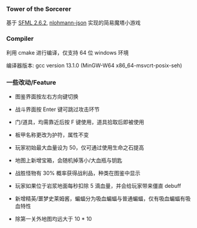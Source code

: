 ### Tower of the Sorcerer

基于 [SFML 2.6.2](https://www.sfml-dev.org/), [nlohmann-json](https://github.com/nlohmann/json) 实现的简易魔塔小游戏

### Compiler

利用 cmake 进行编译，仅支持 64 位 windows 环境

编译器版本: gcc version 13.1.0 (MinGW-W64 x86_64-msvcrt-posix-seh)

### 一些改动/Feature

- 图鉴界面按左右方向键切换

- 战斗界面按 Enter 键可跳过攻击环节

- 门/道具，均需靠近后按 F 键使用，道具拾取后即被使用

- 板甲名称更改为护符，属性不变

- 玩家初始最大血量设为 50，仅可通过使用生命之石提高

- 地图上新增宝箱，会随机掉落小/大血瓶与钥匙

- 战胜怪物有 30% 概率获得战利品，种类在图鉴中显示

- 玩家如果位于岩浆地面每秒扣除 5 滴血量，并会给玩家带来僵直 debuff

- 新增精英/噩梦史莱姆酱，蝙蝠分为吸血蝙蝠与普通蝙蝠，仅有吸血蝙蝠有吸血特性
  
- 除第一关外地图均远大于 10 * 10

